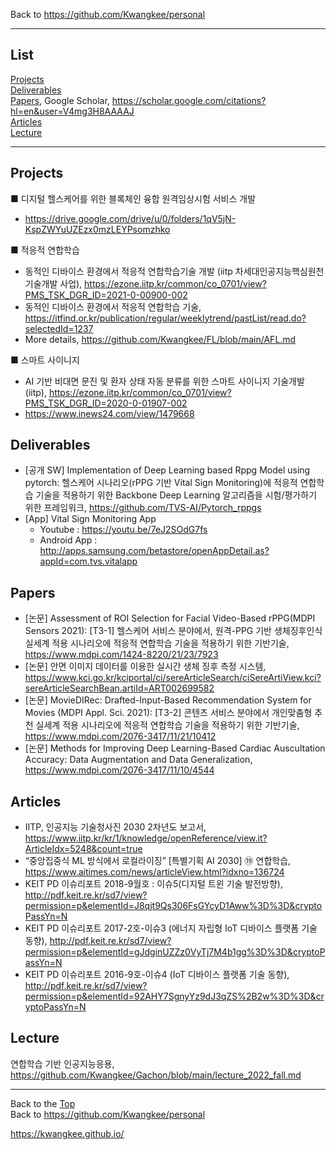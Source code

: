 Back to https://github.com/Kwangkee/personal
***
  
## List
[Projects](#projects)  
[Deliverables](#deliverables)  
[Papers](#papers), Google Scholar, https://scholar.google.com/citations?hl=en&user=V4mg3H8AAAAJ     
[Articles](#articles)  
[Lecture](#lecture)  

***   

## Projects
■ 디지털 헬스케어를 위한 블록체인 융합 원격임상시험 서비스 개발  
- https://drive.google.com/drive/u/0/folders/1qV5jN-KspZWYuUZEzx0mzLEYPsomzhko

■ 적응적 연합학습
- 동적인 디바이스 환경에서 적응적 연합학습기술 개발 (iitp 차세대인공지능핵심원천기술개발 사업), https://ezone.iitp.kr/common/co_0701/view?PMS_TSK_DGR_ID=2021-0-00900-002    
- 동적인 디바이스 환경에서 적응적 연합학습 기술, https://itfind.or.kr/publication/regular/weeklytrend/pastList/read.do?selectedId=1237  
- More details, https://github.com/Kwangkee/FL/blob/main/AFL.md

■ 스마트 사이니지
- AI 기반 비대면 문진 및 환자 상태 자동 분류를 위한 스마트 사이니지 기술개발 (iitp), https://ezone.iitp.kr/common/co_0701/view?PMS_TSK_DGR_ID=2020-0-01907-002
- https://www.inews24.com/view/1479668  

## Deliverables  
- [공개 SW] Implementation of Deep Learning based Rppg Model using pytorch: 헬스케어 시나리오(rPPG 기반 Vital Sign Monitoring)에 적응적 연합학습 기술을 적용하기 위한 Backbone Deep Learning 알고리즘을 시험/평가하기 위한 프레임워크, https://github.com/TVS-AI/Pytorch_rppgs  
- [App] Vital Sign Monitoring App
   - Youtube : https://youtu.be/7eJ2SOdG7fs   
   - Android App : http://apps.samsung.com/betastore/openAppDetail.as?appId=com.tvs.vitalapp

## Papers  
- [논문] Assessment of ROI Selection for Facial Video-Based rPPG(MDPI Sensors 2021):  [T3-1] 헬스케어 서비스 분야에서, 원격-PPG 기반 생체징후인식 실세계 적용 시나리오에 적응적 연합학습 기술을 적용하기 위한 기반기술, https://www.mdpi.com/1424-8220/21/23/7923  
- [논문] 안면 이미지 데이터를 이용한 실시간 생체 징후 측정 시스템, https://www.kci.go.kr/kciportal/ci/sereArticleSearch/ciSereArtiView.kci?sereArticleSearchBean.artiId=ART002699582 
- [논문] MovieDIRec: Drafted-Input-Based Recommendation System for Movies (MDPI Appl. Sci. 2021): [T3-2] 콘텐츠 서비스 분야에서 개인맞춤형 추천 실세계 적용 시나리오에 적응적 연합학습 기술을 적용하기 위한 기반기술, https://www.mdpi.com/2076-3417/11/21/10412  
- [논문] Methods for Improving Deep Learning-Based Cardiac Auscultation Accuracy: Data Augmentation and Data Generalization, https://www.mdpi.com/2076-3417/11/10/4544 

## Articles
- IITP, 인공지능 기술청사진 2030 2차년도 보고서, https://www.iitp.kr/kr/1/knowledge/openReference/view.it?ArticleIdx=5248&count=true  
- “중앙집중식 ML 방식에서 로컬라이징” [특별기획 AI 2030] ⑲ 연합학습, https://www.aitimes.com/news/articleView.html?idxno=136724  
- KEIT PD 이슈리포트 2018-9월호 : 이슈5(디지털 트윈 기술 발전방향), http://pdf.keit.re.kr/sd7/view?permission=p&elementId=J8qjt9Qs306FsGYcyD1Aww%3D%3D&cryptoPassYn=N  
- KEIT PD 이슈리포트 2017-2호-이슈3 (에너지 자립형 IoT 디바이스 플랫폼 기술 동향), http://pdf.keit.re.kr/sd7/view?permission=p&elementId=gJdginUZZz0VyTj7M4b1gg%3D%3D&cryptoPassYn=N  
- KEIT PD 이슈리포트 2016-9호-이슈4 (IoT 디바이스 플랫폼 기술 동향), http://pdf.keit.re.kr/sd7/view?permission=p&elementId=92AHY7SgnyYz9dJ3qZS%2B2w%3D%3D&cryptoPassYn=N  
## Lecture

연합학습 기반 인공지능응용, https://github.com/Kwangkee/Gachon/blob/main/lecture_2022_fall.md  


***
Back to the [Top](#list)  
Back to https://github.com/Kwangkee/personal

https://kwangkee.github.io/
